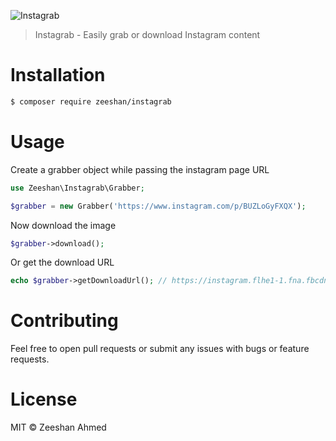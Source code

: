 ![Instagrab](http://i.imgur.com/v0ENwXW.png)
> Instagrab - Easily grab or download Instagram content 

# Installation
```bash
$ composer require zeeshan/instagrab
```

# Usage

Create a grabber object while passing the instagram page URL

```php
use Zeeshan\Instagrab\Grabber;

$grabber = new Grabber('https://www.instagram.com/p/BUZLoGyFXQX');
```
Now download the image
```php
$grabber->download();
```
Or get the download URL
```php
echo $grabber->getDownloadUrl(); // https://instagram.flhe1-1.fna.fbcdn.net/t51.288...
```

# Contributing
Feel free to open pull requests or submit any issues with bugs or feature requests.

# License
MIT © Zeeshan Ahmed